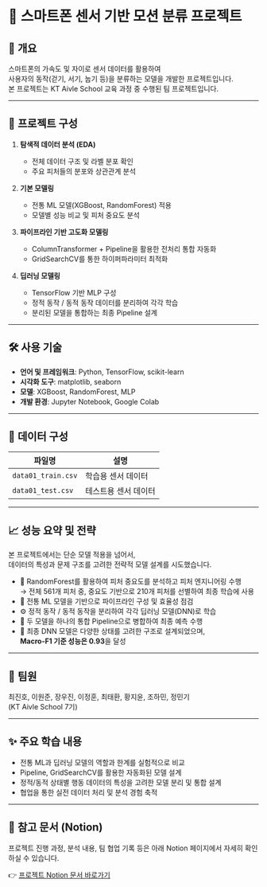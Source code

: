 # 📱 스마트폰 센서 기반 모션 분류 프로젝트

## 📌 개요  
스마트폰의 가속도 및 자이로 센서 데이터를 활용하여  
사용자의 동작(걷기, 서기, 눕기 등)을 분류하는 모델을 개발한 프로젝트입니다.  
본 프로젝트는 KT Aivle School 교육 과정 중 수행된 팀 프로젝트입니다.

---

## 🧩 프로젝트 구성

1. **탐색적 데이터 분석 (EDA)**
   - 전체 데이터 구조 및 라벨 분포 확인
   - 주요 피처들의 분포와 상관관계 분석  

2. **기본 모델링**
   - 전통 ML 모델(XGBoost, RandomForest) 적용
   - 모델별 성능 비교 및 피처 중요도 분석  

3. **파이프라인 기반 고도화 모델링**
   - ColumnTransformer + Pipeline을 활용한 전처리 통합 자동화
   - GridSearchCV를 통한 하이퍼파라미터 최적화

4. **딥러닝 모델링**
   - TensorFlow 기반 MLP 구성
   - 정적 동작 / 동적 동작 데이터를 분리하여 각각 학습
   - 분리된 모델을 통합하는 최종 Pipeline 설계  

---

## 🛠️ 사용 기술

- **언어 및 프레임워크**: Python, TensorFlow, scikit-learn  
- **시각화 도구**: matplotlib, seaborn  
- **모델**: XGBoost, RandomForest, MLP  
- **개발 환경**: Jupyter Notebook, Google Colab

---

## 💾 데이터 구성

| 파일명 | 설명 |
|--------|------|
| `data01_train.csv` | 학습용 센서 데이터 |
| `data01_test.csv`  | 테스트용 센서 데이터 |

---

## 📈 성능 요약 및 전략

본 프로젝트에서는 단순 모델 적용을 넘어서,  
데이터의 특성과 문제 구조를 고려한 전략적 모델 설계를 시도했습니다.

- 🧠 RandomForest를 활용하여 피처 중요도를 분석하고 피처 엔지니어링 수행  
  → 전체 561개 피처 중, 중요도 기반으로 210개 피처를 선별하여 최종 학습에 사용
- 🔁 전통 ML 모델을 기반으로 파이프라인 구성 및 효율성 점검
- ⚙️ 정적 동작 / 동적 동작을 분리하여 각각 딥러닝 모델(DNN)로 학습
- 🔗 두 모델을 하나의 통합 Pipeline으로 병합하여 최종 예측 수행
- 🏁 최종 DNN 모델은 다양한 상태를 고려한 구조로 설계되었으며,  
  **Macro-F1 기준 성능은 0.93**을 달성

---

## 👥 팀원  
최진호, 이원준, 장우진, 이정훈, 최태환, 황지윤, 조하민, 정민기  
(KT Aivle School 7기)

---

## ✨ 주요 학습 내용

- 전통 ML과 딥러닝 모델의 역할과 한계를 실험적으로 비교
- Pipeline, GridSearchCV를 활용한 자동화된 모델 설계
- 정적/동적 상태별 행동 데이터의 특성을 고려한 모델 분리 및 통합 설계
- 협업을 통한 실전 데이터 처리 및 분석 경험 축적

---

## 🔗 참고 문서 (Notion)

프로젝트 진행 과정, 분석 내용, 팀 협업 기록 등은 아래 Notion 페이지에서 자세히 확인하실 수 있습니다.

👉 [프로젝트 Notion 문서 바로가기](https://www.notion.so/Mini-Project1-1ecc91955b3d80249599fd36988da9fe)
